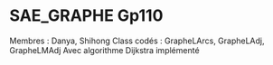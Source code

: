 # SAE_GRAPHE Gp110
Membres : Danya, Shihong
Class codés : GrapheLArcs, GrapheLAdj, GrapheLMAdj
Avec algorithme Dijkstra implémenté
